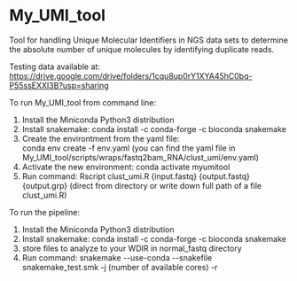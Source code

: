 # My_UMI_tool
Tool for handling Unique Molecular Identifiers in NGS data sets to determine the absolute number of unique molecules by identifying duplicate reads.

Testing data available at: https://drive.google.com/drive/folders/1cqu8up0rY1XYA45hC0bq-P55ssEXXI3B?usp=sharing


To run My_UMI_tool from command line:
  1. Install the Miniconda Python3 distribution
  2. Install snakemake:
	    conda install -c conda-forge -c bioconda snakemake
  3. Create the environtment from the yaml file:		
	    conda env create -f env.yaml  (you can find the yaml file in My_UMI_tool/scripts/wraps/fastq2bam_RNA/clust_umi/env.yaml)
  4. Activate the new environment:
	    conda activate myumitool
  5. Run command:
	    Rscript clust_umi.R {input.fastq} {output.fastq} {output.grp}  (direct from directory or write down full path of a file clust_umi.R)
    

To run the pipeline:
  1. Install the Miniconda Python3 distribution
  2. Install snakemake:
	    conda install -c conda-forge -c bioconda snakemake
  4. store files to analyze to your WDIR in normal_fastq directory
  3. Run command: snakemake --use-conda --snakefile snakemake_test.smk -j (number of available cores) -r 


